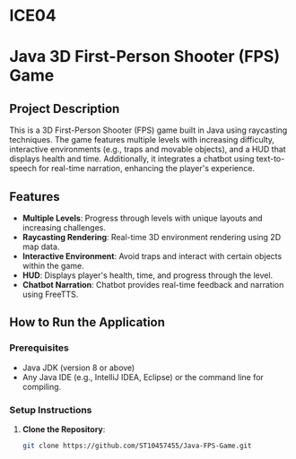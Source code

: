 # ICE04

# Java 3D First-Person Shooter (FPS) Game

## Project Description
This is a 3D First-Person Shooter (FPS) game built in Java using raycasting techniques. The game features multiple levels with increasing difficulty, interactive environments (e.g., traps and movable objects), and a HUD that displays health and time. Additionally, it integrates a chatbot using text-to-speech for real-time narration, enhancing the player's experience.

## Features
- **Multiple Levels**: Progress through levels with unique layouts and increasing challenges.
- **Raycasting Rendering**: Real-time 3D environment rendering using 2D map data.
- **Interactive Environment**: Avoid traps and interact with certain objects within the game.
- **HUD**: Displays player's health, time, and progress through the level.
- **Chatbot Narration**: Chatbot provides real-time feedback and narration using FreeTTS.

## How to Run the Application

### Prerequisites
- Java JDK (version 8 or above)
- Any Java IDE (e.g., IntelliJ IDEA, Eclipse) or the command line for compiling.

### Setup Instructions
1. **Clone the Repository**:
   ```bash
   git clone https://github.com/ST10457455/Java-FPS-Game.git
